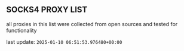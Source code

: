 ## SOCKS4 PROXY LIST

all proxies in this list were collected from open sources and tested for functionality

last update: `2025-01-10 06:51:53.976480+00:00`